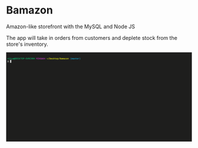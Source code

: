 # Bamazon
<p>Amazon-like storefront with the MySQL and Node JS</p>

<p>The app will take in orders from customers and deplete stock from the store's inventory. </p>
<img src="bamazon.GIF" alt="Bamazon App Giphy">
